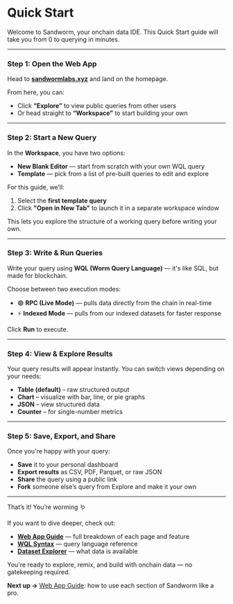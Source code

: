 # Quick Start

Welcome to Sandworm, your onchain data IDE. This Quick Start guide will take you from 0 to querying in minutes.

---

### Step 1: Open the Web App

Head to **[sandwormlabs.xyz](https://www.sandwormlabs.xyz/)** and land on the homepage.

From here, you can:

- Click **“Explore”** to view public queries from other users
- Or head straight to **“Workspace”** to start building your own

---

### Step 2: Start a New Query

In the **Workspace**, you have two options:

- **New Blank Editor** — start from scratch with your own WQL query
- **Template** — pick from a list of pre-built queries to edit and explore

For this guide, we’ll:

1. Select the **first template query**
2. Click **"Open in New Tab"** to launch it in a separate workspace window

This lets you explore the structure of a working query before writing your own.

---

### Step 3: Write & Run Queries

Write your query using **WQL (Worm Query Language)** — it's like SQL, but made for blockchain.

Choose between two execution modes:

- 🟢 **RPC (Live Mode)** — pulls data directly from the chain in real-time
- ⚡ **Indexed Mode** — pulls from our indexed datasets for faster response

Click **Run** to execute.

---

### Step 4: View & Explore Results

Your query results will appear instantly. You can switch views depending on your needs:

- **Table (default)** – raw structured output
- **Chart** – visualize with bar, line, or pie graphs
- **JSON** – view structured data
- **Counter** – for single-number metrics

---

### Step 5: Save, Export, and Share

Once you're happy with your query:

- **Save** it to your personal dashboard
- **Export results** as CSV, PDF, Parquet, or raw JSON
- **Share** the query using a public link
- **Fork** someone else’s query from Explore and make it your own

---

That’s it! You’re worming 🪱

If you want to dive deeper, check out:

- [**Web App Guide**](./webapp.md) — full breakdown of each page and feature
- [**WQL Syntax**](./wql.md) — query language reference
- [**Dataset Explorer**](./datasets.md) — what data is available

You're ready to explore, remix, and build with onchain data — no gatekeeping required.

**Next up →** [Web App Guide](./webapp.md): how to use each section of Sandworm like a pro.
